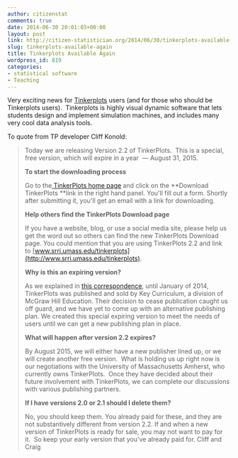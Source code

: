 ```yaml
---
author: citizenstat
comments: true
date: 2014-06-30 20:01:03+00:00
layout: post
link: http://citizen-statistician.org/2014/06/30/tinkerplots-available-again/
slug: tinkerplots-available-again
title: Tinkerplots Available Again
wordpress_id: 819
categories:
- statistical software
- Teaching
---
```


Very exciting news for [Tinkerplots](https://www.srri.umass.edu/tinkerplots) users (and for those who should be Tinkerplots users).  Tinkerplots is highly visual dynamic software that lets students design and implement simulation machines, and includes many very cool data analysis tools.

To quote from TP developer Cliff Konold:


<blockquote>Today we are releasing Version 2.2 of TinkerPlots.  This is a special, free version, which will expire in a year  — August 31, 2015.

**To start the downloading process**

Go to the[ TinkerPlots home page](http://www.srri.umass.edu/tinkerplots) and click on the **Download TinkerPlots **link in the right hand panel. You'll fill out a form. Shortly after submitting it, you'll get an email with a link for downloading.

**Help others find the TinkerPlots Download page**

If you have a website, blog, or use a social media site, please help us get the word out so others can find the new TinkerPlots Download page. You could mention that you are using TinkerPlots 2.2 and link to [www.srri.umass.edu/tinkerplots](http://www.srri.umass.edu/tinkerplots).

**Why is this an expiring version?**

As we explained in [this correspondence](https://www.srri.umass.edu/node/622), until January of 2014, TinkerPlots was published and sold by Key Curriculum, a division of McGraw Hill Education. Their decision to cease publication caught us off guard, and we have yet to come up with an alternative publishing plan. We created this special expiring version to meet the needs of users until we can get a new publishing plan in place.

**What will happen after version 2.2 expires?**

By August 2015, we will either have a new publisher lined up, or we will create another free version.  What is holding us up right now is our negotiations with the University of Massachusetts Amherst, who currently owns TinkerPlots.  Once they have decided about their future involvement with TinkerPlots, we can complete our discussions with various publishing partners.

**If I have versions 2.0 or 2.1 should I delete them?**

No, you should keep them. You already paid for these, and they are not substantively different from version 2.2. If and when a new version of TinkerPlots is ready for sale, you may not want to pay for it.  So keep your early version that you've already paid for.
Cliff and Craig</blockquote>
